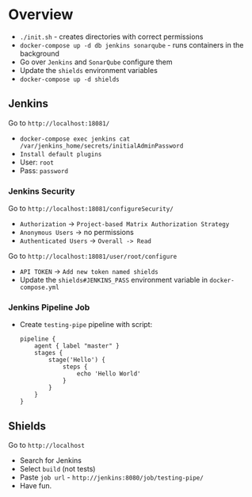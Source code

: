 # Overview

* `./init.sh` - creates directories with correct permissions
* `docker-compose up -d db jenkins sonarqube` - runs containers in the background
* Go over `Jenkins` and `SonarQube` configure them
* Update the `shields` environment variables
* `docker-compose up -d shields` 

## Jenkins

Go to `http://localhost:18081/`

* `docker-compose exec jenkins cat /var/jenkins_home/secrets/initialAdminPassword`
* `Install default plugins`
* User: `root`
* Pass: `password`
  
### Jenkins Security

Go to `http://localhost:18081/configureSecurity/`

* `Authorization` -> `Project-based Matrix Authorization Strategy`
* `Anonymous Users` -> no permissions
* `Authenticated Users` -> `Overall -> Read`

Go to `http://localhost:18081/user/root/configure`

* `API TOKEN` -> `Add new token named shields` 
* Update the `shields#JENKINS_PASS` environment variable in `docker-compose.yml`

### Jenkins Pipeline Job

* Create `testing-pipe` pipeline with script:
  ```
  pipeline {
      agent { label "master" }
      stages {
          stage('Hello') {
              steps {
                  echo 'Hello World'
              }
          }
      }
  }
  ```

## Shields

Go to `http://localhost`

* Search for Jenkins
* Select `build` (not tests)
* Paste `job url` - `http://jenkins:8080/job/testing-pipe/`
* Have fun.


